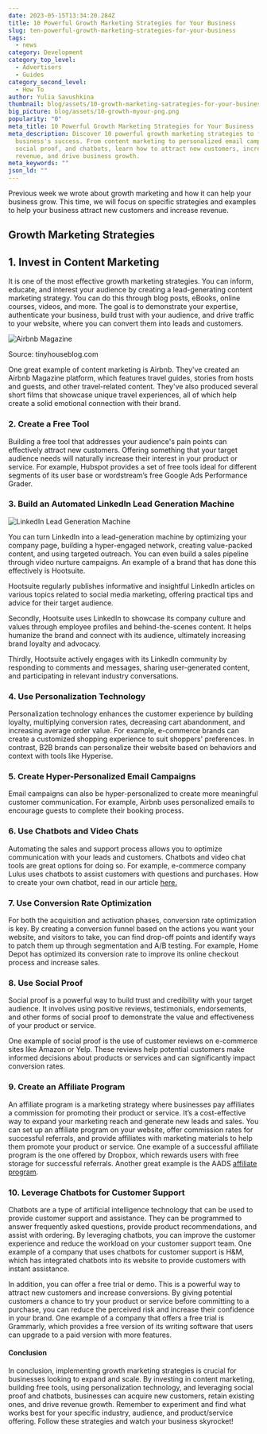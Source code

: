 ```yaml
---
date: 2023-05-15T13:34:20.284Z
title: 10 Powerful Growth Marketing Strategies for Your Business
slug: ten-powerful-growth-marketing-strategies-for-your-business
tags:
  - news
category: Development
category_top_level:
  - Advertisers
  - Guides
category_second_level:
  - How To
author: Yulia Savushkina
thumbnail: blog/assets/10-growth-marketing-satrategies-for-your-business.png
big_picture: blog/assets/10-growth-myour-png.png
popularity: "0"
meta_title: 10 Powerful Growth Marketing Strategies for Your Business | AADS Blog
meta_description: Discover 10 powerful growth marketing strategies to fuel your
  business's success. From content marketing to personalized email campaigns,
  social proof, and chatbots, learn how to attract new customers, increase
  revenue, and drive business growth.
meta_keywords: ""
json_ld: ""
---
```

Previous week we wrote about growth marketing and how it can help your business grow. This time, we will focus on specific strategies and examples to help your business attract new customers and increase revenue. 

## Growth Marketing Strategies

## **1. Invest in Content Marketing**

It is one of the most effective growth marketing strategies. You can inform, educate, and interest your audience by creating a lead-generating content marketing strategy. You can do this through blog posts, eBooks, online courses, videos, and more. The goal is to demonstrate your expertise, authenticate your business, build trust with your audience, and drive traffic to your website, where you can convert them into leads and customers. 

![Airbnb Magazine](/blog/assets/airbnb-magazine.webp "Airbnb Magazine")

Source: tinyhouseblog.com

One great example of content marketing is Airbnb. They've created an Airbnb Magazine platform, which features travel guides, stories from hosts and guests, and other travel-related content. They've also produced several short films that showcase unique travel experiences, all of which help create a solid emotional connection with their brand.

### 2. Create a Free Tool

Building a free tool that addresses your audience's pain points can effectively attract new customers. Offering something that your target audience needs will naturally increase their interest in your product or service. For example, Hubspot provides a set of free tools ideal for different segments of its user base or wordstream’s free Google Ads Performance Grader.

### 3. Build an Automated LinkedIn Lead Generation Machine

![LinkedIn Lead Generation Machine](/blog/assets/linkedin-lead-generation-machine.webp "LinkedIn Lead Generation Machine")

You can turn LinkedIn into a lead-generation machine by optimizing your company page, building a hyper-engaged network, creating value-packed content, and using targeted outreach. You can even build a sales pipeline through video nurture campaigns. An example of a brand that has done this effectively is Hootsuite.  

Hootsuite regularly publishes informative and insightful LinkedIn articles on various topics related to social media marketing, offering practical tips and advice for their target audience.

Secondly, Hootsuite uses LinkedIn to showcase its company culture and values through employee profiles and behind-the-scenes content. It helps humanize the brand and connect with its audience, ultimately increasing brand loyalty and advocacy.

Thirdly, Hootsuite actively engages with its LinkedIn community by responding to comments and messages, sharing user-generated content, and participating in relevant industry conversations.

### 4. Use Personalization Technology

Personalization technology enhances the customer experience by building loyalty, multiplying conversion rates, decreasing cart abandonment, and increasing average order value. For example, e-commerce brands can create a customized shopping experience to suit shoppers' preferences. In contrast, B2B brands can personalize their website based on behaviors and context with tools like Hyperise.

### **5. Create Hyper-Personalized Email Campaigns**

Email campaigns can also be hyper-personalized to create more meaningful customer communication. For example, Airbnb uses personalized emails to encourage guests to complete their booking process. 

### 6. Use Chatbots and Video Chats

Automating the sales and support process allows you to optimize communication with your leads and customers. Chatbots and video chat tools are great options for doing so. For example, e-commerce company Lulus uses chatbots to assist customers with questions and purchases. How to create your own chatbot, read in our article [here.](https://aads.com/blog/why-you-need-chatbots-for-your-crypto-business-part-1/)

### 7. Use Conversion Rate Optimization

For both the acquisition and activation phases, conversion rate optimization is key. By creating a conversion funnel based on the actions you want your website, and visitors to take, you can find drop-off points and identify ways to patch them up through segmentation and A/B testing. For example, Home Depot has optimized its conversion rate to improve its online checkout process and increase sales.

### 8. Use Social Proof

Social proof is a powerful way to build trust and credibility with your target audience. It involves using positive reviews, testimonials, endorsements, and other forms of social proof to demonstrate the value and effectiveness of your product or service. 

One example of social proof is the use of customer reviews on e-commerce sites like Amazon or Yelp. These reviews help potential customers make informed decisions about products or services and can significantly impact conversion rates.

### 9. Create an Affiliate Program

An affiliate program is a marketing strategy where businesses pay affiliates a commission for promoting their product or service. It’s a cost-effective way to expand your marketing reach and generate new leads and sales. You can set up an affiliate program on your website, offer commission rates for successful referrals, and provide affiliates with marketing materials to help them promote your product or service. One example of a successful affiliate program is the one offered by Dropbox, which rewards users with free storage for successful referrals. Another great example is the AADS [affiliate program](https://aads.com/crypto-affiliate-program/).

### 10. Leverage Chatbots for Customer Support

Chatbots are a type of artificial intelligence technology that can be used to provide customer support and assistance. They can be programmed to answer frequently asked questions, provide product recommendations, and assist with ordering. By leveraging chatbots, you can improve the customer experience and reduce the workload on your customer support team. One example of a company that uses chatbots for customer support is H&M, which has integrated chatbots into its website to provide customers with instant assistance.

In addition, you can offer a free trial or demo. This is a powerful way to attract new customers and increase conversions. By giving potential customers a chance to try your product or service before committing to a purchase, you can reduce the perceived risk and increase their confidence in your brand. One example of a company that offers a free trial is Grammarly, which provides a free version of its writing software that users can upgrade to a paid version with more features.

#### Conclusion 

In conclusion, implementing growth marketing strategies is crucial for businesses looking to expand and scale. By investing in content marketing, building free tools, using personalization technology, and leveraging social proof and chatbots, businesses can acquire new customers, retain existing ones, and drive revenue growth. Remember to experiment and find what works best for your specific industry, audience, and product/service offering. Follow these strategies and watch your business skyrocket!